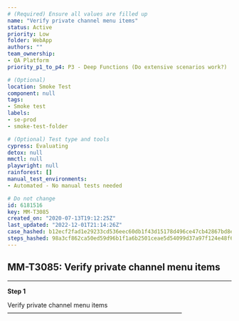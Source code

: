 ```yaml
---
# (Required) Ensure all values are filled up
name: "Verify private channel menu items"
status: Active
priority: Low
folder: WebApp
authors: ""
team_ownership: 
- QA Platform
priority_p1_to_p4: P3 - Deep Functions (Do extensive scenarios work?)

# (Optional)
location: Smoke Test
component: null
tags: 
- Smoke test
labels: 
- se-prod
- smoke-test-folder

# (Optional) Test type and tools
cypress: Evaluating
detox: null
mmctl: null
playwright: null
rainforest: []
manual_test_environments: 
- Automated - No manual tests needed

# Do not change
id: 6181516
key: MM-T3085
created_on: "2020-07-13T19:12:25Z"
last_updated: "2022-12-01T21:14:26Z"
case_hashed: b12ecf2fad1e29233cd536eec60db1f43d15178d496ce47cb42867bd8e636cd49313ba6afe51a10f86334f077c7894e1
steps_hashed: 98a3cf862ca50ed59d96b1f1a6b2501ceae5d54099d37a97f124e48f6cc28386b90000f6798ef73a0fa6ece5fad56194
---
```


<!-- (Auto-generated) Based on frontmatter's "key" and "name" -->

## MM-T3085: Verify private channel menu items

---

**Step 1**

Verify private channel menu items\
————————————————————————————
